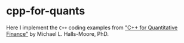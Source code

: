 # cpp-for-quants
Here I implement the `C++` coding examples from ["C++ for Quantitative Finance"](https://www.quantstart.com/cpp-for-quantitative-finance-ebook/)
by Michael L. Halls-Moore, PhD.
